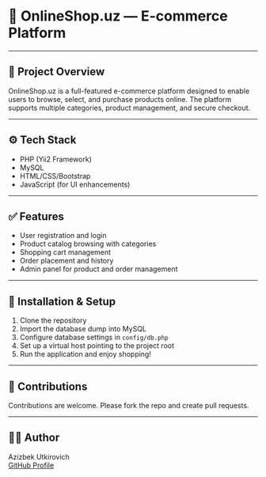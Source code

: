 # 🛒 OnlineShop.uz — E-commerce Platform

---

## 🎯 Project Overview

OnlineShop.uz is a full-featured e-commerce platform designed to enable users to browse, select, and purchase products online. The platform supports multiple categories, product management, and secure checkout.

---

## ⚙️ Tech Stack

- PHP (Yii2 Framework)
- MySQL
- HTML/CSS/Bootstrap
- JavaScript (for UI enhancements)

---

## ✅ Features

- User registration and login
- Product catalog browsing with categories
- Shopping cart management
- Order placement and history
- Admin panel for product and order management

---

## 🚀 Installation & Setup

1. Clone the repository
2. Import the database dump into MySQL
3. Configure database settings in `config/db.php`
4. Set up a virtual host pointing to the project root
5. Run the application and enjoy shopping!

---

## 🤝 Contributions

Contributions are welcome. Please fork the repo and create pull requests.

---

## 🧑‍💻 Author

Azizbek Utkirovich  
[GitHub Profile](https://github.com/Azizbekutkirovich)

